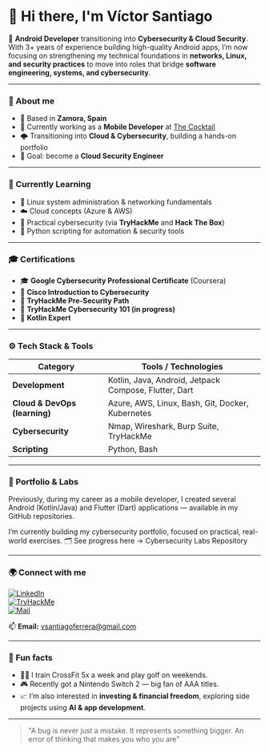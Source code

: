 # 👋 Hi there, I'm Víctor Santiago

🚀 **Android Developer** transitioning into **Cybersecurity & Cloud Security**.  
With 3+ years of experience building high-quality Android apps, I’m now focusing on strengthening my technical foundations in **networks, Linux, and security practices** to move into roles that bridge **software engineering, systems, and cybersecurity**.

---

### 🧭 About me
- 📍 Based in **Zamora, Spain**
- 💼 Currently working as a **Mobile Developer** at [The Cocktail](https://www.the-cocktail.com/)
- 🌩️ Transitioning into **Cloud & Cybersecurity**, building a hands-on portfolio
- 🎯 Goal: become a **Cloud Security Engineer** 

---

### 🧠 Currently Learning
- 🐧 Linux system administration & networking fundamentals  
- ☁️ Cloud concepts (Azure & AWS)
- 🧰 Practical cybersecurity (via **TryHackMe** and **Hack The Box**)  
- 🐍 Python scripting for automation & security tools  

---

### 🎓 Certifications
- 🎓 **Google Cybersecurity Professional Certificate** (Coursera)  
- 🧩 **Cisco Introduction to Cybersecurity**  
- 🧠 **TryHackMe Pre-Security Path**  
- 🧱 **TryHackMe Cybersecurity 101 (in progress)**
- :iphone: **Kotlin Expert**

---

### ⚙️ Tech Stack & Tools
| Category | Tools / Technologies |
|-----------|----------------------|
| **Development** | Kotlin, Java, Android, Jetpack Compose, Flutter, Dart |
| **Cloud & DevOps (learning)** | Azure, AWS, Linux, Bash, Git, Docker, Kubernetes |
| **Cybersecurity** | Nmap, Wireshark, Burp Suite, TryHackMe |
| **Scripting** | Python, Bash |

---

### 🧩 Portfolio & Labs

Previously, during my career as a mobile developer, I created several Android (Kotlin/Java) and Flutter (Dart) applications — available in my GitHub repositories.

I’m currently building my cybersecurity portfolio, focused on practical, real-world exercises.
🗂️ See progress here → Cybersecurity Labs Repository

---

### 🌍 Connect with me
[![LinkedIn](https://img.shields.io/badge/LinkedIn-Víctor%20Santiago-blue?style=flat&logo=linkedin)](https://www.linkedin.com/in/victor-santiago-ferrera/)   
[![TryHackMe](https://img.shields.io/badge/TryHackMe-vthewolf-red?style=flat&logo=tryhackme)](https://tryhackme.com/p/vsantiagoferrera)   
[![Mail](https://img.shields.io/badge/Email-vsantiagoferrera%40gmail.com-red?style=flat&logo=gmail)](mailto:vsantiagoferrera@gmail.com)


📫 **Email:** vsantiagoferrera@gmail.com  

---

### 💬 Fun facts
- 🏋️‍♂️ I train CrossFit 5x a week and play golf on weekends.  
- 🎮 Recently got a Nintendo Switch 2 — big fan of AAA titles.  
- 📈 I’m also interested in **investing & financial freedom**, exploring side projects using **AI & app development**.

---

> "A bug is never just a mistake. It represents something bigger. An error of thinking that makes you who you are"

